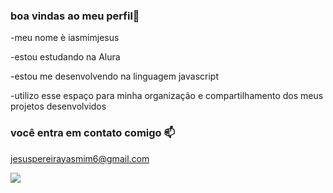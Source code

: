 ### boa vindas ao meu perfil💙

-meu nome è iasmimjesus

-estou estudando na Alura

-estou me desenvolvendo na linguagem javascript

-utilizo esse espaço para minha organização e compartilhamento dos meus projetos desenvolvidos

### você entra em contato comigo 📫

jesuspereirayasmim6@gmail.com

![](https://media.tenor.com/XvDec1zY2TsAAAAM/cant-thankyou-enough.gif)

